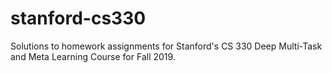 # stanford-cs330
Solutions to homework assignments for Stanford's CS 330 Deep Multi-Task and Meta Learning Course for Fall 2019. 
